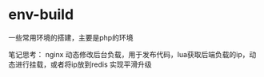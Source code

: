 # env-build

一些常用环境的搭建，主要是php的环境

笔记思考：
nginx 动态修改后台负载，用于发布代码，lua获取后端负载的ip，动态进行挂载，或者将ip放到redis
实现平滑升级
